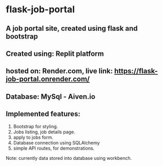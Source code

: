 # flask-job-portal
## A job portal site, created using flask and bootstrap
## Created using: Replit platform
## hosted on: Render.com, live link: https://flask-job-portal.onrender.com/
## Database: MySql - Aiven.io
## Implemented features:
1) Bootstrap for styling.
2) Jobs listing, job details page.
3) apply to jobs form.
4) Database connection using SQLAlchemy
5) simple API routes, for demonstrations.

Note: currently data stored into database using workbench.
